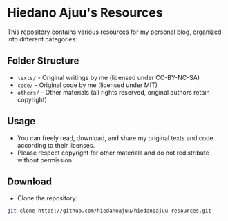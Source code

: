 # Hiedano Ajuu's Resources

This repository contains various resources for my personal blog, organized into different categories:

## Folder Structure
- `texts/` - Original writings by me (licensed under CC-BY-NC-SA)
- `code/` - Original code by me (licensed under MIT)
- `others/` - Other materials (all rights reserved, original authors retain copyright)

## Usage
- You can freely read, download, and share my original texts and code according to their licenses.
- Please respect copyright for other materials and do not redistribute without permission.

## Download
- Clone the repository:
```bash
git clone https://github.com/hiedanoajuu/hiedanoajuu-resources.git
```

